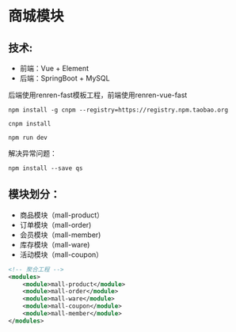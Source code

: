 # 商城模块

## 技术:

- 前端：Vue + Element
- 后端：SpringBoot + MySQL

后端使用renren-fast模板工程，前端使用renren-vue-fast

```shell
npm install -g cnpm --registry=https://registry.npm.taobao.org
```

```shell
cnpm install
```

```shell
npm run dev
```

解决异常问题：

```shell
npm install --save qs    
```

## 模块划分：

- 商品模块（mall-product）
- 订单模块（mall-order)
- 会员模块（mall-member)
- 库存模块（mall-ware)
- 活动模块（mall-coupon）

```xml
<!-- 聚合工程 -->
<modules>
    <module>mall-product</module>
    <module>mall-order</module>
    <module>mall-ware</module>
    <module>mall-coupon</module>
    <module>mall-member</module>
</modules>
```

